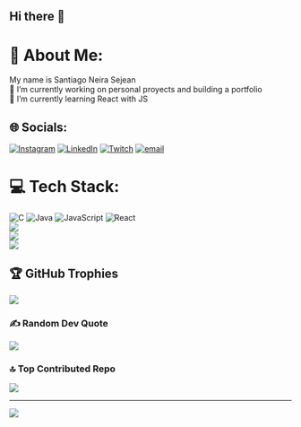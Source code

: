 ## Hi there 👋
# 💫 About Me:
My name is Santiago Neira Sejean<br>🔭 I’m currently working on personal proyects and building a portfolio<br>🌱 I’m currently learning React with JS<br>


## 🌐 Socials:
[![Instagram](https://img.shields.io/badge/Instagram-%23E4405F.svg?logo=Instagram&logoColor=white)](https://instagram.com/s.neiira) [![LinkedIn](https://img.shields.io/badge/LinkedIn-%230077B5.svg?logo=linkedin&logoColor=white)](https://linkedin.com/in/santiagoneira-dev) [![Twitch](https://img.shields.io/badge/Twitch-%239146FF.svg?logo=Twitch&logoColor=white)](https://twitch.tv/sneiira) [![email](https://img.shields.io/badge/Email-D14836?logo=gmail&logoColor=white)](mailto:santiago.neisej@gmail.com) 


# 💻 Tech Stack:
![C](https://img.shields.io/badge/c-%2300599C.svg?style=plastic&logo=c&logoColor=white) ![Java](https://img.shields.io/badge/java-%23ED8B00.svg?style=plastic&logo=openjdk&logoColor=white) ![JavaScript](https://img.shields.io/badge/javascript-%23323330.svg?style=plastic&logo=javascript&logoColor=%23F7DF1E) ![React](https://img.shields.io/badge/react-%2320232a.svg?style=plastic&logo=react&logoColor=%2361DAFB) <br/>
![](https://github-readme-stats.vercel.app/api?username=sneiira&theme=dark&hide_border=false&include_all_commits=true&count_private=false)<br/>
![](https://nirzak-streak-stats.vercel.app/?user=sneiira&theme=dark&hide_border=false)<br/>
![](https://github-readme-stats.vercel.app/api/top-langs/?username=sneiira&theme=dark&hide_border=false&include_all_commits=true&count_private=false&layout=compact)

## 🏆 GitHub Trophies
![](https://github-profile-trophy.vercel.app/?username=sneiira&theme=radical&no-frame=false&no-bg=true&margin-w=4)

### ✍️ Random Dev Quote
![](https://quotes-github-readme.vercel.app/api?type=horizontal&theme=tokyonight)

### 🔝 Top Contributed Repo
![](https://github-contributor-stats.vercel.app/api?username=sneiira&limit=5&theme=aura&combine_all_yearly_contributions=true)

---
[![](https://visitcount.itsvg.in/api?id=sneiira&icon=0&color=8)](https://visitcount.itsvg.in)

<!-- Proudly created with GPRM ( https://gprm.itsvg.in ) -->
